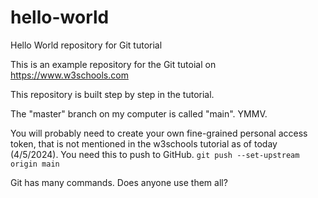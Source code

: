 # hello-world
Hello World repository for Git tutorial 

This is an example repository for the Git tutoial on https://www.w3schools.com

This repository is built step by step in the tutorial. 

The "master" branch on my computer is called "main". YMMV. 

You will probably need to create your own fine-grained personal access token, that is not mentioned in the w3schools tutorial as of today (4/5/2024). You need this to push to GitHub. 
`git push --set-upstream origin main`

Git has many commands. Does anyone use them all?
